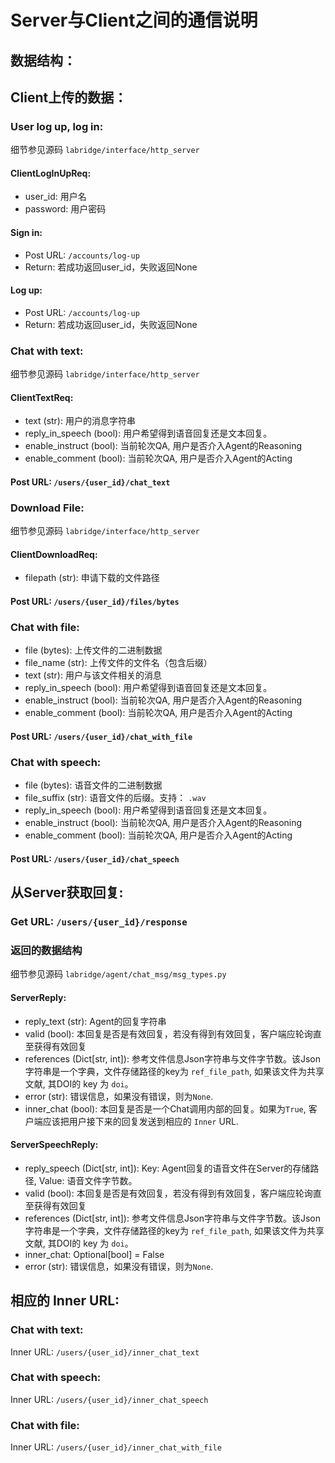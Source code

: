 # Server与Client之间的通信说明

## 数据结构：

## Client上传的数据：

### User log up, log in:
细节参见源码 `labridge/interface/http_server`

#### ClientLogInUpReq:

- user_id: 用户名
- password: 用户密码

#### Sign in:

- Post URL: `/accounts/log-up`
- Return: 若成功返回user_id，失败返回None

#### Log up:

- Post URL: `/accounts/log-up`
- Return: 若成功返回user_id，失败返回None

### Chat with text:
细节参见源码 `labridge/interface/http_server`

#### ClientTextReq:

- text (str): 用户的消息字符串
- reply_in_speech (bool): 用户希望得到语音回复还是文本回复。
- enable_instruct (bool): 当前轮次QA, 用户是否介入Agent的Reasoning
- enable_comment (bool): 当前轮次QA, 用户是否介入Agent的Acting

#### Post URL: `/users/{user_id}/chat_text`

### Download File:
细节参见源码 `labridge/interface/http_server`

#### ClientDownloadReq:

- filepath (str): 申请下载的文件路径

#### Post URL: `/users/{user_id}/files/bytes`

### Chat with file:
- file (bytes): 上传文件的二进制数据
- file_name (str): 上传文件的文件名（包含后缀）
- text (str): 用户与该文件相关的消息
- reply_in_speech (bool): 用户希望得到语音回复还是文本回复。
- enable_instruct (bool): 当前轮次QA, 用户是否介入Agent的Reasoning
- enable_comment (bool): 当前轮次QA, 用户是否介入Agent的Acting

#### Post URL: `/users/{user_id}/chat_with_file`

### Chat with speech:
- file (bytes): 语音文件的二进制数据
- file_suffix (str): 语音文件的后缀。支持： `.wav`
- reply_in_speech (bool): 用户希望得到语音回复还是文本回复。
- enable_instruct (bool): 当前轮次QA, 用户是否介入Agent的Reasoning
- enable_comment (bool): 当前轮次QA, 用户是否介入Agent的Acting

#### Post URL: `/users/{user_id}/chat_speech`

## 从Server获取回复:
### Get URL: `/users/{user_id}/response`

### 返回的数据结构
细节参见源码 `labridge/agent/chat_msg/msg_types.py`

#### ServerReply:

- reply_text (str): Agent的回复字符串
- valid (bool): 本回复是否是有效回复，若没有得到有效回复，客户端应轮询直至获得有效回复
- references (Dict[str, int]): 参考文件信息Json字符串与文件字节数。该Json字符串是一个字典，文件存储路径的key为 `ref_file_path`, 如果该文件为共享文献, 其DOI的 key 为 `doi`。
- error (str): 错误信息，如果没有错误，则为`None`.
- inner_chat (bool): 本回复是否是一个Chat调用内部的回复。如果为`True`, 客户端应该把用户接下来的回复发送到相应的 `Inner` URL.

#### ServerSpeechReply:

- reply_speech (Dict[str, int]): Key: Agent回复的语音文件在Server的存储路径, Value: 语音文件字节数。
- valid (bool): 本回复是否是有效回复，若没有得到有效回复，客户端应轮询直至获得有效回复
- references (Dict[str, int]): 参考文件信息Json字符串与文件字节数。该Json字符串是一个字典，文件存储路径的key为 `ref_file_path`, 如果该文件为共享文献, 其DOI的 key 为 `doi`。
- inner_chat: Optional[bool] = False
- error (str): 错误信息，如果没有错误，则为`None`.

## 相应的 Inner URL:

### Chat with text:
Inner URL: `/users/{user_id}/inner_chat_text`

### Chat with speech:
Inner URL: `/users/{user_id}/inner_chat_speech`

### Chat with file:
Inner URL: `/users/{user_id}/inner_chat_with_file`